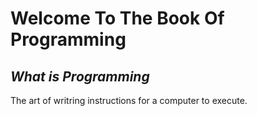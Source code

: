 # Welcome To The Book Of Programming

## ___What is Programming___

The art of writring instructions for a computer to execute.


